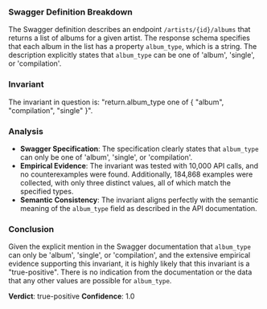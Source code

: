 ### Swagger Definition Breakdown
The Swagger definition describes an endpoint `/artists/{id}/albums` that returns a list of albums for a given artist. The response schema specifies that each album in the list has a property `album_type`, which is a string. The description explicitly states that `album_type` can be one of 'album', 'single', or 'compilation'.

### Invariant
The invariant in question is: "return.album_type one of { "album", "compilation", "single" }".

### Analysis
- **Swagger Specification**: The specification clearly states that `album_type` can only be one of 'album', 'single', or 'compilation'.
- **Empirical Evidence**: The invariant was tested with 10,000 API calls, and no counterexamples were found. Additionally, 184,868 examples were collected, with only three distinct values, all of which match the specified types.
- **Semantic Consistency**: The invariant aligns perfectly with the semantic meaning of the `album_type` field as described in the API documentation.

### Conclusion
Given the explicit mention in the Swagger documentation that `album_type` can only be 'album', 'single', or 'compilation', and the extensive empirical evidence supporting this invariant, it is highly likely that this invariant is a "true-positive". There is no indication from the documentation or the data that any other values are possible for `album_type`.

**Verdict**: true-positive
**Confidence**: 1.0
